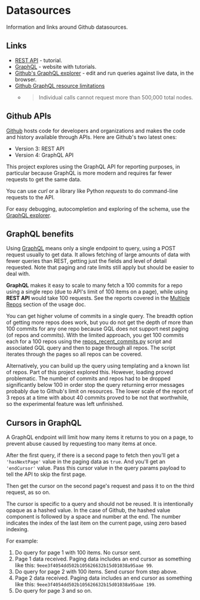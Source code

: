 # Datasources

Information and links around Github datasources.

## Links

- [REST API](https://www.restapitutorial.com/) - tutorial.
- [GraphQL](https://graphql.org/) - website with tutorials.
- [Github's GraphQL explorer](https://developer.github.com/v4/) - edit and run queries against live data, in the browser.
- [Github GraphQL resource limitations](https://developer.github.com/v4/guides/resource-limitations/)
    * > Individual calls cannot request more than 500,000 total nodes.


## Github APIs

[Github](https://github.com) hosts code for developers and organizations and makes the code and history available through APIs. Here are Github's two latest ones:

- Version 3: REST API
- Version 4: GraphQL API

This project explores using the GraphQL API for reporting purposes, in particular because GraphQL is more modern and requires far fewer requests to get the same data.

You can use _curl_ or a library like Python _requests_ to do command-line requests to the API.

For easy debugging, autocompletion and exploring of the schema, use the [GraphQL explorer](https://developer.github.com/v4/explorer/).


## GraphQL benefits

Using [GraphQL](https://graphql.org/) means only a single endpoint to query, using a POST request usually to get data. It allows fetching of large amounts of data with fewer queries than REST, getting just the fields and level of detail requested. Note that paging and rate limits still apply but should be easier to deal with.

**GraphQL** makes it easy to scale to many fetch a 100 commits for a repo using a single repo (due to API's limit of 100 items on a page), while using **REST API** would take 100 requests. See the reports covered in the [Multiple Repos](/docs/usage.md#multiple-repos) section of the usage doc.

You can get higher volume of commits in a single query. The breadth option of getting more repos does work, but you do not get the depth of more than 100 commits for any one repo because GQL does not support nest paging (of repos and commits). With the limited approach, you get 100 commits each for a 100 repos using the [repos_recent_commits.py](/ghgql/repos_recent_commits.py) script and associated GQL query and then to page through all repos. The script iterates through the pages so all repos can be covered.

Alternatively, you can build up the query using templating and a known list of repos. Part of this project explored this. However, loading proved problematic. The number of commits and repos had to be dropped significantly below 100 in order stop the query returning error messages probably due to Github's limit on resources. The lower scale of the report of 3 repos at a time with about 40 commits proved to be not that worthwhile, so the experimental feature was left unfinished.


## Cursors in GraphQL

A GraphQL endpoint will limit how many items it returns to you on a page, to prevent abuse caused by requesting too many items at once.

After the first query, if there is a second page to fetch then you'll get a `'hasNextPage'` value in the paging data as `true`. And you'll get an `'endCursor'` value. Pass this cursor value in the query params payload to tell the API to skip the first page.

Then get the cursor on the second page's request and pass it to on the third request, as so on.

The cursor is specific to a query and should not be reused. It is intentionally opaque as a hashed value. In the case of Github, the hashed value component is followed by a space and number at the end. The number indicates the index of the last item on the current page, using zero based indexing.

For example:

1. Do query for page 1 with 100 items. No cursor sent.
2. Page 1 data received. Paging data includes an end cursor as something like this: `9eee3f4054dd502b105626632b15d01038a95aae 99`.
3. Do query for page 2 with 100 items. Send cursor from step above.
4. Page 2 data received. Paging data includes an end cursor as something like this: `9eee3f4054dd502b105626632b15d01038a95aae 199`.
5. Do query for page 3 and so on.
